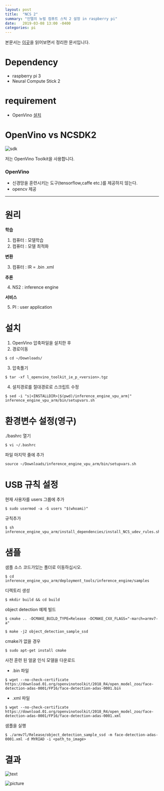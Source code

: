 ```yaml
---
layout: post
title:  "NCS 2"
summary: "인텔의 뉴럴 컴퓨트 스틱 2 설정 in raspberry pi"
date:   2019-03-08 13:00 -0400
categories: pi
---
```

본문서는 [이곳](https://software.intel.com/en-us/articles/OpenVINO-Install-RaspberryPI)을 읽어보면서 정리한 문서입니다.

# Dependency
- raspberry pi 3
- Neural Compute Stick 2

# requirement
- OpenVino [설치](https://download.01.org/openvinotoolkit/2018_R5/packages/l_openvino_toolkit_ie_p_2018.5.445.tgz)

# OpenVino vs NCSDK2



![sdk](https://github.com/jjeamin/jjeamin.github.io/raw/master/_posts/post_img/intel/sdk.JPG)



저는 OpenVino Toolkit을 사용합니다.

### OpenVino
- 신경망을 훈련시키는 도구(tensorflow,caffe etc.)를 제공하지 않는다.
- opencv 제공

---


# 원리

**학습**

1. 컴퓨터 : 모델학습
2. 컴퓨터 : 모델 최적화

**변환**

3. 컴퓨터 : IR = .bin .xml

**추론**

4. NS2 : inference engine

**서비스**

5. PI : user application


# 설치
1. OpenVino 압축파일을 설치한 후
2. 경로이동

```
$ cd ~/Downloads/
```

3. 압축풀기

```
$ tar -xf l_openvino_toolkit_ie_p_<version>.tgz
```

4. 설치경로를 절대경로로 스크립트 수정

```
$ sed -i "s|<INSTALLDIR>|$(pwd)/inference_engine_vpu_arm|" inference_engine_vpu_arm/bin/setupvars.sh
```

# 환경변수 설정(영구)

./bashrc 열기

```
$ vi ~/.bashrc
```

파일 마지막 줄에 추가

```
source ~/Downloads/inference_engine_vpu_arm/bin/setupvars.sh
```

# USB 규칙 설정

현재 사용자를 users 그룹에 추가

```
$ sudo usermod -a -G users "$(whoami)"
```

규칙추가

```
$ sh inference_engine_vpu_arm/install_dependencies/install_NCS_udev_rules.sh
```

# 샘플
샘플 소스 코드가있는 폴더로 이동하십시오.

```
$ cd inference_engine_vpu_arm/deployment_tools/inference_engine/samples
```

디렉토리 생성

```
$ mkdir build && cd build
```

object detection 예제 빌드

```
$ cmake .. -DCMAKE_BUILD_TYPE=Release -DCMAKE_CXX_FLAGS="-march=armv7-a"

$ make -j2 object_detection_sample_ssd
```

cmake가 없을 경우

```
$ sudo apt-get install cmake
```

사전 훈련 된 얼굴 인식 모델을 다운로드

- .bin 파일

```
$ wget --no-check-certificate https://download.01.org/openvinotoolkit/2018_R4/open_model_zoo/face-detection-adas-0001/FP16/face-detection-adas-0001.bin
```

- .xml 파일

```
$ wget --no-check-certificate https://download.01.org/openvinotoolkit/2018_R4/open_model_zoo/face-detection-adas-0001/FP16/face-detection-adas-0001.xml
```

샘플을 실행

```
$ ./armv7l/Release/object_detection_sample_ssd -m face-detection-adas-0001.xml -d MYRIAD -i <path_to_image>
```

# 결과



![text](https://github.com/jjeamin/jjeamin.github.io/raw/master/_posts/post_img/intel/result2.JPG)




![picture](https://github.com/jjeamin/jjeamin.github.io/raw/master/_posts/post_img/intel/result.JPG)
